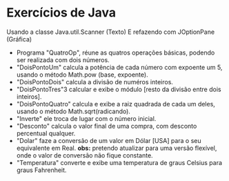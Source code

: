 # Exercícios de Java
Usando a classe Java.util.Scanner (Texto)
E refazendo com JOptionPane (Gráfica)

* Programa "QuatroOp", réune as quatros operações básicas, podendo ser realizada com dois números.
* "DoisPontoUm" calcula a potência de cada número com expoente um 5, usando o método Math.pow (base, expoente).
* "DoisPontoDois" calcula a divisão de numéros inteiros.
* "DoisPontoTres"3 calcular e exibe o módulo [resto da divisão entre dois inteiros].
* "DoisPontoQuatro" calcula e exibe a raiz quadrada de cada um deles, usando o método Math.sqrt(radicando).
* "Inverte" ele troca de lugar com o número inicial.
* "Desconto" calcula o valor final de uma compra, com desconto percentual qualquer.
* "Dolar" faze a conversão de um valor em Dólar [USA] para o seu equivalente em Real. **obs:** pretendo atualizar para uma versão flexível, onde o valor de conversão não fique constante. 
* "Temperatura" converte e exibe uma temperatura de graus Celsius para graus Fahrenheit. 

